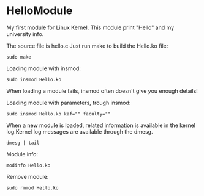 # HelloModule
My first module for Linux Kernel. This module print "Hello" and my university info.

The source file is hello.c
Just run make to build the Hello.ko file:
	
	sudo make

Loading module with insmod:

	sudo insmod Hello.ko

When loading a module fails, insmod often doesn't give you
enough details!

Loading module with parameters, trough insmod:

	sudo insmod Hello.ko kaf="" faculty=""

When a new module is loaded, related information is available in
the kernel log.Kernel log messages are available through the dmesg.

	dmesg | tail

Module info:

	modinfo Hello.ko

Remove module:
	
	sudo rmmod Hello.ko




